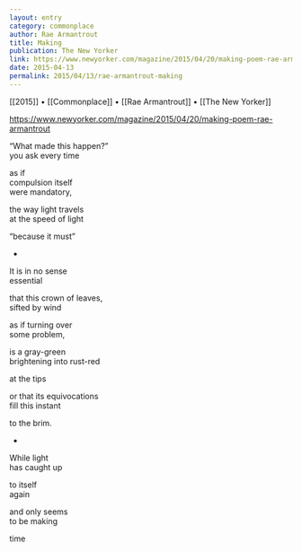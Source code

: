 ```yaml
---
layout: entry
category: commonplace
author: Rae Armantrout
title: Making
publication: The New Yorker
link: https://www.newyorker.com/magazine/2015/04/20/making-poem-rae-armantrout
date: 2015-04-13
permalink: 2015/04/13/rae-armantrout-making
---
```


[[2015]] • [[Commonplace]] • [[Rae Armantrout]] • [[The New Yorker]] 

https://www.newyorker.com/magazine/2015/04/20/making-poem-rae-armantrout

“What made this happen?”
<br>you ask every time

as if
<br>compulsion itself
<br>were mandatory,

the way light travels
<br>at the speed of light

“because it must”

*

It is in no sense
<br>essential

that this crown of leaves,
<br>sifted by wind

as if turning over
<br>some problem,

is a gray-green
<br>brightening into rust-red

at the tips

or that its equivocations
<br>fill this instant

to the brim.

*

While light
<br>has caught up

to itself
<br>again

and only seems
<br>to be making

time